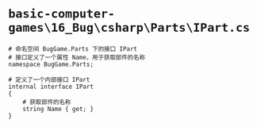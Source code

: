 # `basic-computer-games\16_Bug\csharp\Parts\IPart.cs`

```
# 命名空间 BugGame.Parts 下的接口 IPart
# 接口定义了一个属性 Name，用于获取部件的名称
namespace BugGame.Parts;

# 定义了一个内部接口 IPart
internal interface IPart
{
    # 获取部件的名称
    string Name { get; }
}
```